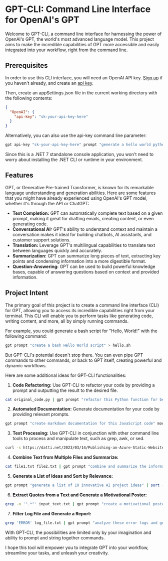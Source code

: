# GPT-CLI: Command Line Interface for OpenAI's GPT

Welcome to GPT-CLI, a command line interface for harnessing the power of OpenAI's GPT, the world's most advanced language model. This project aims to make the incredible capabilities of GPT more accessible and easily integrated into your workflow, right from the command line.

## Prerequisites

In order to use this CLI interface, you will need an OpenAI API key. [Sign up](https://platform.openai.com) if you haven't already, and create an [api key](https://platform.openai.com/account/api-keys). 

Then, create an appSettings.json file in the current working directory with the following contents:

```json
{
  "OpenAI": {
    "api-key": "sk-your-api-key-here"
  }
}
```

Alternatively, you can also use the api-key command line parameter:

```bash
gpt api-key "sk-your-api-key-here" prompt "generate a hello world python script" > hello.py
```

Since this is a .NET 7 standalone console application, you won't need to worry about installing the .NET CLI or runtime in your environment.

## Features

GPT, or Generative Pre-trained Transformer, is known for its remarkable language understanding and generation abilities. Here are some features that you might have already experienced using OpenAI's GPT model, whether it's through the API or ChatGPT:

- **Text Completion:** GPT can automatically complete text based on a given prompt, making it great for drafting emails, creating content, or even generating code.
- **Conversational AI:** GPT's ability to understand context and maintain a conversation makes it ideal for building chatbots, AI assistants, and customer support solutions.
- **Translation:** Leverage GPT's multilingual capabilities to translate text between languages quickly and accurately.
- **Summarization:** GPT can summarize long pieces of text, extracting key points and condensing information into a more digestible format.
- **Question-Answering:** GPT can be used to build powerful knowledge bases, capable of answering questions based on context and provided information.

## Project Intent

The primary goal of this project is to create a command line interface (CLI) for GPT, allowing you to access its incredible capabilities right from your terminal. This CLI will enable you to perform tasks like generating code, writing content, and more, all by simply running commands.

For example, you could generate a bash script for "Hello, World!" with the following command:
```bash
gpt prompt "create a bash Hello World script" > hello.sh
```

But GPT-CLI's potential doesn't stop there. You can even pipe GPT commands to other commands, or back to GPT itself, creating powerful and dynamic workflows.

Here are some additional ideas for GPT-CLI functionalities:

1. **Code Refactoring:** Use GPT-CLI to refactor your code by providing a prompt and outputting the result to the desired file.
```bash
cat original_code.py | gpt prompt "refactor this Python function for better readability" model " > refactored_code.py
```

2. **Automated Documentation:** Generate documentation for your code by providing relevant prompts.
```bash
gpt prompt "create markdown documentation for this JavaScript code" model "code-davinci-edit-001" < file.js
```

3. **Text Processing:** Use GPT-CLI in conjunction with other command line tools to process and manipulate text, such as grep, awk, or sed.
```bash
curl -s https://datti.net/2023/03/14/Publishing-an-Azure-Static-Website-with-Github-Actions-&-Jekyll/ | grep -zPo '<section id="content" class="main inactive">\K.*?(?=</section>)' | sed 's/<[^>]*>//g' | gpt prompt "summarize this article" model "text-davinci-edit-001" | grep 'keyword' > summarized_with_keyword.txt
```

4. **Combine Text from Multiple Files and Summarize:**
```bash
cat file1.txt file2.txt | gpt prompt "combine and summarize the information from these two texts" model "text-davinci-edit-001" > summarized_information.txt
```

5. **Generate a List of Ideas and Sort by Relevance:**
```bash
gpt prompt "generate a list of 10 innovative AI project ideas" | sort -R | gpt prompt="rank these AI project ideas by their potential impact" model "text-davinci-edit-001" > sorted_AI_project_ideas.txt
```

6. **Extract Quotes from a Text and Generate a Motivational Poster:**
```bash
grep -o '".*"' input_text.txt | gpt prompt "create a motivational poster using one of these quotes" model "text-davinci-edit-001" > motivational_poster.txt
```

7. **Filter Log File and Generate a Report:**
```bash
grep 'ERROR' log_file.txt | gpt prompt "analyze these error logs and generate a brief report on the most common issues" model "text-davinci-edit-001" > error_report.txt
```

With GPT-CLI, the possibilities are limited only by your imagination and ability to prompt and string together commands.

I hope this tool will empower you to integrate GPT into your workflow, streamline your tasks, and unleash your creativity.
